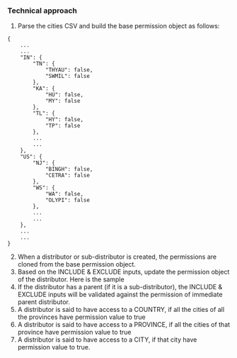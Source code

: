 ### Technical approach

1. Parse the cities CSV and build the base permission object as follows:
```
{
	...
	...
	"IN": {
		"TN": {
			"THYAU": false,
			"SWMIL": false		
		},
		"KA": {
			"HU": false,
			"MY": false		
		},
		"TL": {
			"HY": false,
			"TP": false
		},
		...
		...
	},
	"US": {
		"NJ": {
			"BINGH": false,
			"CETRA": false
		},
		"WS": {
			"WA": false,
			"OLYPI": false		
		},
		...
		...
	},
	...
	...
}
```
2. When a distributor or sub-distributor is created, the permissions are cloned from the base permission object.
3. Based on the INCLUDE & EXCLUDE inputs, update the permission object of the distributor. Here is the sample 
4. If the distributor has a parent (if it is a sub-distributor), the INCLUDE & EXCLUDE inputs will be validated against the permission of immediate parent distributor.
5. A distributor is said to have access to a COUNTRY, if all the cities of all the provinces have permission value to true
6. A distributor is said to have access to a PROVINCE, if all the cities of that province have permission value to true
7. A distributor is said to have access to a CITY, if that city have permission value to true.


